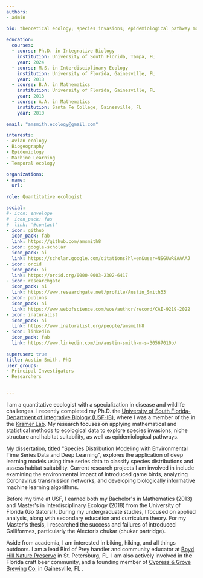 ```yaml
---
authors: 
- admin

bio: theoretical ecology; species invasions; epidemiological pathway modeling
  
education: 
  courses:
  - course: Ph.D. in Integrative Biology 
    institution: University of South Florida, Tampa, FL
    year: 2024
  - course: M.S. in Interdisciplinary Ecology 
    institution: University of Florida, Gainesville, FL
    year: 2018
  - course: B.A. in Mathematics
    institution: University of Florida, Gainesville, FL
    year: 2013
  - course: A.A. in Mathematics
    institution: Santa Fe College, Gainesville, FL
    year: 2010  
    
email: "amsmith.ecology@gmail.com"

interests:
- Avian ecology
- Biogeography
- Epidemiology
- Machine Learning
- Temporal ecology

organizations:
- name:  
  url: 
  
role: Quantitative ecologist

social:
#- icon: envelope
#  icon_pack: fas
#  link: '#contact'
- icon: github
  icon_pack: fab
  link: https://github.com/amsmith8
- icon: google-scholar
  icon_pack: ai
  link: https://scholar.google.com/citations?hl=en&user=NSGUwR8AAAAJ
- icon: orcid
  icon_pack: ai
  link: https://orcid.org/0000-0003-2302-6417
- icon: researchgate
  icon_pack: ai
  link: https://www.researchgate.net/profile/Austin_Smith33
- icon: publons
  icon_pack: ai
  link: https://www.webofscience.com/wos/author/record/CAI-9219-2022 
- icon: inaturalist
  icon_pack: ai
  link: https://www.inaturalist.org/people/amsmith8  
- icon: linkedin
  icon_pack: fab
  link: https://www.linkedin.com/in/austin-smith-m-s-30567010b/
  
superuser: true
title: Austin Smith, PhD
user_groups:
- Principal Investigators
- Researchers


---
```


I am a quantitative ecologist with a specialization in disease and wildlife challenges. I recently completed my Ph.D. the  [University of South Florida-Department of Integrative Biology (USF-IB)](https://www.usf.edu/arts-sciences/departments/ib/), where I was a member of the in the [Kramer Lab](https://kramera3.github.io). My research focuses on applying mathematical and statistical methods to ecological data to explore species invasions, niche structure and habitat suitability, as well as epidemiological pathways.

My dissertation, titled "Species Distribution Modeling with Environmental Time Series Data and Deep Learning", explores the application of deep learning models using time series data to classify species distributions and assess habitat suitability. Current research projects I am involved in include examining the environmental impact of introduced game birds, analyzing Coronavirus transmission networks, and developing biologically informative machine learning algorithms.

Before my time at USF, I earned both my Bachelor's in Mathematics (2013) and Master's in Interdisciplinary Ecology (2018) from the University of Florida (Go Gators!). During my undergraduate studies, I focused on applied analysis, along with secondary education and curriculum theory. For my Master's thesis, I researched the success and failures of introduced Galliformes, particularly the Alectoris chukar (chukar partridge).

Aside from academia, I am interested in biking, hiking, and all things outdoors.  I am a lead Bird of Prey handler and community educator at [Boyd Hill Nature Preserve](https://friendsofboydhillnaturepreserve.wildapricot.org) in St. Petersburg, FL.  I am also actively involved in the Florida craft beer community, and a founding member of [Cypress & Grove Brewing Co.](https://www.cypressandgrove.com/home) in Gainesville, FL . 


